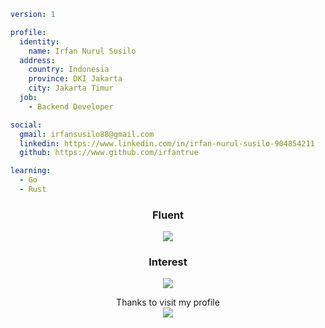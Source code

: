 ```yaml
version: 1

profile:
  identity:
    name: Irfan Nurul Susilo
  address:
    country: Indonesia
    province: DKI Jakarta
    city: Jakarta Timur
  job:
    - Backend Developer

social:
  gmail: irfansusilo88@gmail.com
  linkedin: https://www.linkedin.com/in/irfan-nurul-susilo-904854211
  github: https://www.github.com/irfantrue

learning:
  - Go
  - Rust
```

<h3 align="center">
  Fluent
</h3>
<p align="center">
  <a href="https://skillicons.dev">
    <img src="https://skillicons.dev/icons?i=git,linux,nodejs,typescript,bun,redis,mongodb,mysql,sequelize,expressjs" />
  </a>
</p>

<h3 align="center">
  Interest
</h3>
<p align="center">
  <a href="https://skillicons.dev">
    <img src="https://skillicons.dev/icons?i=rust,go,docker,kubernetes,rabbitmq,graphql" />
  </a>
</p>

<p align="center"> 
  Thanks to visit my profile<br>
  <img src="https://profile-counter.glitch.me/irfantrue/count.svg" />
</p>
